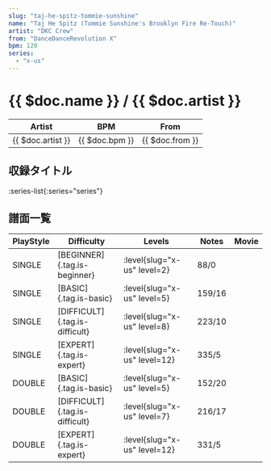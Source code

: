 ```yaml
---
slug: "taj-he-spitz-tommie-sunshine"
name: "Taj He Spitz (Tommie Sunshine's Brooklyn Fire Re-Touch)"
artist: "DKC Crew"
from: "DanceDanceRevolution X"
bpm: 120
series:
  - "x-us"
---
```


# {{ $doc.name }} / {{ $doc.artist }}

|Artist|BPM|From|
|------|---|----|
|{{ $doc.artist }}|{{ $doc.bpm }}|{{ $doc.from }}|

## 収録タイトル

:series-list{:series="series"}

## 譜面一覧

|PlayStyle|Difficulty|Levels|Notes|Movie|
|---------|----------|------|-----|-----|
|SINGLE|[BEGINNER]{.tag.is-beginner}|<div class="field is-grouped is-grouped-multiline"> :level{slug="x-us" level=2}</div>|88/0||
|SINGLE|[BASIC]{.tag.is-basic}|<div class="field is-grouped is-grouped-multiline"> :level{slug="x-us" level=5}</div>|159/16||
|SINGLE|[DIFFICULT]{.tag.is-difficult}|<div class="field is-grouped is-grouped-multiline"> :level{slug="x-us" level=8}</div>|223/10||
|SINGLE|[EXPERT]{.tag.is-expert}|<div class="field is-grouped is-grouped-multiline"> :level{slug="x-us" level=12}</div>|335/5||
|DOUBLE|[BASIC]{.tag.is-basic}|<div class="field is-grouped is-grouped-multiline"> :level{slug="x-us" level=5}</div>|152/20||
|DOUBLE|[DIFFICULT]{.tag.is-difficult}|<div class="field is-grouped is-grouped-multiline"> :level{slug="x-us" level=7}</div>|216/17||
|DOUBLE|[EXPERT]{.tag.is-expert}|<div class="field is-grouped is-grouped-multiline"> :level{slug="x-us" level=12}</div>|331/5||
